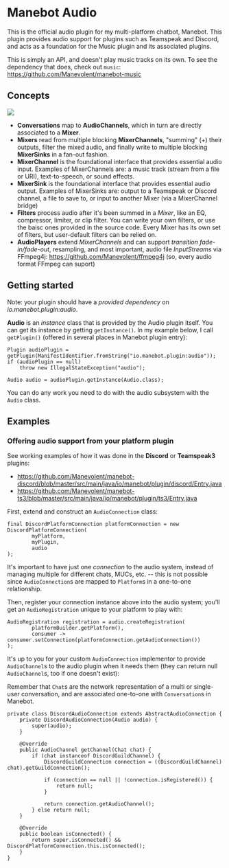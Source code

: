 # Manebot Audio

This is the official audio plugin for my multi-platform chatbot, Manebot.  This plugin provides audio support for plugins such as Teamspeak and Discord, and acts as a foundation for the Music plugin and its associated plugins.

This is simply an API, and doesn't play music tracks on its own.  To see the dependency that does, check out `music`: https://github.com/Manevolent/manebot-music

## Concepts

<img src="https://github.com/Manevolent/manebot-audio/raw/master/pipeline.png">

* **Conversations** map to **AudioChannels**, which in turn are directly associated to a **Mixer**.
* **Mixers** read from multiple blocking **MixerChannels**, "summing" (+) their outputs, filter the mixed audio, and finally write to multiple blocking **MixerSinks** in a fan-out fashion.
* **MixerChannel** is the foundational interface that provides essential audio input.  Examples of MixerChannels are: a music track (stream from a file or URI), text-to-speech, or sound effects.
* **MixerSink** is the foundational interface that provides essential audio output.  Examples of MixerSinks are: output to a Teamspeak or Discord channel, a file to save to, or input to another Mixer (via a MixerChannel bridge)
* **Filters** process audio after it's been summed in a *Mixer*, like an EQ, compressor, limiter, or clip filter.  You can write your own filters, or use the baisc ones provided in the source code.  Every Mixer has its own set of filters, but user-default filters can be relied on.
* **AudioPlayers** extend *MixerChannels* and can support *transition fade-in/fade-out*, resampling, and most important, audio file *InputStreams* via FFmpeg4j: https://github.com/Manevolent/ffmpeg4j (so, every audio format FFmpeg can suport)

## Getting started

Note: your plugin should have a *provided dependency* on *io.manebot.plugin:audio*.

**Audio** is an *instance* class that is provided by the Audio plugin itself.  You can get its instance by getting `getInstance()`.  In my example below, I call `getPlugin()` (offered in several places in Manebot plugin entry):

```
Plugin audioPlugin = getPlugin(ManifestIdentifier.fromString("io.manebot.plugin:audio"));
if (audioPlugin == null)
    throw new IllegalStateException("audio");
    
Audio audio = audioPlugin.getInstance(Audio.class);
```

You can do any work you need to do with the audio subsystem with the `Audio` class.

## Examples

### Offering audio support from your platform plugin

See working examples of how it was done in the **Discord** or **Teamspeak3** plugins:
* https://github.com/Manevolent/manebot-discord/blob/master/src/main/java/io/manebot/plugin/discord/Entry.java
* https://github.com/Manevolent/manebot-ts3/blob/master/src/main/java/io/manebot/plugin/ts3/Entry.java

First, extend and construct an `AudioConnection` class:

```
final DiscordPlatformConnection platformConnection = new DiscordPlatformConnection(
        myPlatform,
        myPlugin,
        audio
);
```

It's important to have just one *connection* to the audio system, instead of managing multiple for different chats, MUCs, etc. -- this is not possible since `AudioConnection`s are mapped to `Platform`s in a one-to-one relationship.

Then, register your connection instance above into the audio system; you'll get an `AudioRegistration` unique to your platform to play with:

```
AudioRegistration registration = audio.createRegistration(
        platformBuilder.getPlatform(),
        consumer -> consumer.setConnection(platformConnection.getAudioConnection())
);
```

It's up to you for your custom `AudioConnection` implementor to provide `AudioChannel`s to the audio plugin when it needs them (they can return null `AudioChannel`s, too if one doesn't exist):

Remember that `Chat`s are the network representation of a multi or single-user conversation, and are associated one-to-one with `Conversation`s in Manebot.

```
private class DiscordAudioConnection extends AbstractAudioConnection {
    private DiscordAudioConnection(Audio audio) {
        super(audio);
    }

    @Override
    public AudioChannel getChannel(Chat chat) {
        if (chat instanceof DiscordGuildChannel) {
            DiscordGuildConnection connection = ((DiscordGuildChannel) chat).getGuildConnection();

            if (connection == null || !connection.isRegistered()) {
                return null;
            }

            return connection.getAudioChannel();
        } else return null;
    }

    @Override
    public boolean isConnected() {
        return super.isConnected() && DiscordPlatformConnection.this.isConnected();
    }
}
```
